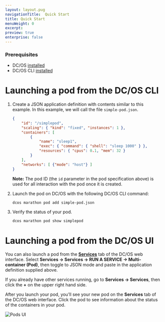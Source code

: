 ```yaml
---
layout: layout.pug
navigationTitle:  Quick Start
title: Quick Start
menuWeight: 0
excerpt:
preview: true
enterprise: false
---
```


<!-- This source repo for this topic is https://github.com/dcos/dcos-docs -->


### Prerequisites
- DC/OS [installed](/1.10/installing/oss/)
- DC/OS CLI [installed](/1.10/cli/install/)

# Launching a pod from the DC/OS CLI

1.  Create a JSON application definition with contents similar to this example. In this example, we will call the file `simple-pod.json`. <!-- Validated. JSH 9/30/16 -->

    ```json
    {
        "id": "/simplepod",
        "scaling": { "kind": "fixed", "instances": 1 },
        "containers": [
            {
                "name": "sleep1",
                "exec": { "command": { "shell": "sleep 1000" } },
                "resources": { "cpus": 0.1, "mem": 32 }
            }
        ],
        "networks": [ {"mode": "host"} ]
    }
    ```

    **Note:** The pod ID (the `id` parameter in the pod specification above) is used for all interaction with the pod once it is created.

1.  Launch the pod on DC/OS with the following DC/OS CLI command:

    ```bash
    dcos marathon pod add simple-pod.json
    ```

1. Verify the status of your pod.

    ```
    dcos marathon pod show simplepod
    ```

# Launching a pod from the DC/OS UI

You can also launch a pod from the [**Services**](/1.10/gui/) tab of the DC/OS web interface. Select **Services -> Services -> RUN A SERVICE -> Multi-container (Pod)**, then toggle to JSON mode and paste in the application definition supplied above.

If you already have other services running, go to **Services -> Services**, then click the **+** on the upper right hand side.

After you launch your pod, you’ll see your new pod on the **Services** tab of the DC/OS web interface. Click the pod to see information about the status of the containers in your pod.

![Pods UI](https://docs.mesosphere.com/1.10/img/pods-service-dashboard.png)
